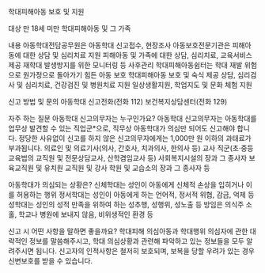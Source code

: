 학대피해아동 보호 및 지원

대상
 만 18세 미만 학대피해아동 및 그 가족

내용
 아동학대전담공무원은 아동학대 신고접수, 현장조사
 아동보호전문기관은 피해아동에 대한 상담 및 심리치료 지원
     피해아동 및 가족에 대한 상담, 심리치료, 교육서비스 제공
     재학대 발생방지를 위한 모니터링 등 사후관리
 학대피해아동쉼터는 학대 재발 위험으로 원가정으로 돌아가기 힘든 아동 보호
     학대피해아동 보호 및 숙식 제공
     상담, 심리검사 및 심리치료, 건강검진 및 병원치료 지원
     일상생활지원, 학업지도 및 문화 체험 지원

신고 방법 및 문의
 아동학대 신고전화(전화 112)
 보건복지상담센터(전화 129)

자주 하는 질문
 아동학대 신고의무자는 누구인가요?
     아동학대 신고의무자는 아동학대를 업무상 발견할 수 있는 직업군*으로, 직무상 아동학대가 의심만 되어도 신고해야 합니다. 정당한 사유없이 신고를 하지 않은 신고의무자에게는 1,000만 원 이하의 과태료가 부과됩니다.
         의료인 및 의료기사(의사, 간호사, 치과의사, 한의사 등)
         교사 직군(초·중등교육법의 교직원 및 전문상담교사, 산학겸임교사 등)
         사회복지시설의 장과 그 종사자
         보육교직원 및 유치원 교직원 및 강사
         학원 및 교습소의 장과 그 종사자 등

 아동학대가 의심되는 상황은?
     신체학대는 성인이 아동에게 신체적 손상을 입히거나 이를 허용하는 행위
     정서학대는 성인이 아동에게 하는 언어적, 정서적 위협, 감금, 억제 등
     성학대는 성인의 성적 만족을 위하여 하는 성추행, 성행위, 성노출 등
     방임은 의식주 소홀, 학교나 병원에 보내지 않음, 비위생적인 환경 등

 신고 시 어떤 사항을 말하면 좋을까요?
     학대피해 의심아동과 학대행위 의심자에 관한 대략적인 정보를 말씀해주시고, 학대 의심상황과 관련해 파악하고 있는 정보들을 모두 알려주시면 됩니다. 신고자의 인적사항은 철저히 보호되며, 보복을 당할 우려가 있는 경우 신변보호를 받을 수 있습니다.
